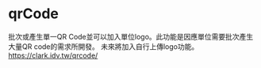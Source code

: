 # qrCode
批次或產生單一QR Code並可以加入單位logo。此功能是因應單位需要批次產生大量QR code的需求所開發。
未來將加入自行上傳logo功能。<br>
https://clark.idv.tw/qrcode/

